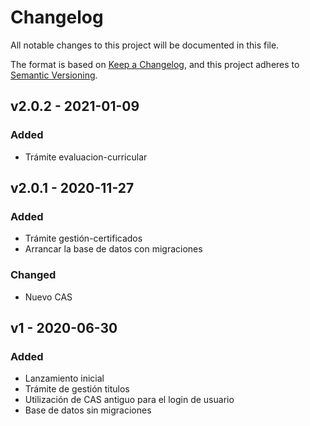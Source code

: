 # Changelog
All notable changes to this project will be documented in this file.

The format is based on [Keep a Changelog](https://keepachangelog.com/en/1.0.0/),
and this project adheres to [Semantic Versioning](https://semver.org/spec/v2.0.0.html).

## v2.0.2 - 2021-01-09

### Added
- Trámite evaluacion-curricular


## v2.0.1 - 2020-11-27

### Added
- Trámite gestión-certificados
- Arrancar la base de datos con migraciones

### Changed
- Nuevo CAS

## v1 - 2020-06-30

### Added
- Lanzamiento inicial
- Trámite de gestión titulos
- Utilización de CAS antiguo para el login de usuario
- Base de datos sin migraciones
